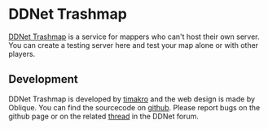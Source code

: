 # DDNet Trashmap
[DDNet Trashmap](http://trashmap.ddnet.tw/) is a service for mappers who can't host their own server.
You can create a testing server here and test your map alone or with other players.

## Development
DDNet Trashmap is developed by [timakro](https://timakro.de) and the web design is made by Oblique.
You can find the sourcecode on [github](https://github.com/timakro/DDNet-Trashmap).
Please report bugs on the github page or on the related [thread](https://forum.ddnet.tw/viewtopic.php?f=6&t=1764) in the DDNet forum.
